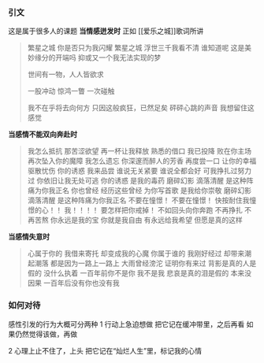 ### 引文
这是属于很多人的课题
**当情感迸发时**
正如
[[爱乐之城]]歌词所讲

> 繁星之城
> 你是否只为我闪耀
> 繁星之城
> 浮世三千我看不清
> 谁知道呢
> 这是美妙缘分的开端吗
> 抑或又一个我无法实现的梦
> 
> 世间有一物，人人皆欲求
> 
> 一股冲动
> 惊鸿一瞥
> 一次碰触
> 
> 我不在乎将去向何方
> 只因这般疯狂，已然足矣
> 砰砰心跳的声音
> 我想留住这感觉

**当感情不能双向奔赴时**

> 我怎么抵抗
> 那苦涩欲望
> 再一杯让我释放
> 熟悉的借口
> 我已投降
> 败在你主场
> 再次坠入你的魔障
> 我怎么遗忘
> 你深邃而醉人的芳香
> 再度尝一口
> 让你的幸福驱散忧伤
> 你的诱惑
> 我来品尝
> 谁说无关紧要
> 谁说全都会好
> 可我挣扎过努力过
> 你依旧让我无处可逃
> 你的诱惑
> 是我的毒药
> 磨碎幻影
> 滴落清醒
> 是这种阵痛为你我正名
> 你也曾经
> 经历这些曾经
> 为你写首歌
> 是我给你崇敬
> 磨碎幻影
> 滴落清醒
> 是这种阵痛为你我正名
> 不要在憧憬！
> 不要在憧憬！
> 快按耐住我憧憬的心！！
> 我！！！！
> 要怎样把你戒掉！
> 不如回头向你奔跑
> 不再挣扎
> 不再苦熬
> 你永远是我的宝
> 你就是我自由
> 有永远给我希望
> 但愿是真的这样

**当感情失意时**

> 心属于你的
> 我借来寄托
> 却变成我的心魔
> 你属于谁的
> 我刚好经过
> 却带来潮起潮落
> 都是因为一路上一路上
> 大雨曾经滂沱
> 证明你有来过
> 背影是真的人是假的
> 没什么执着
> 一百年前你不是你
> 我不是我
> 悲哀是真的泪是假的
> 本来没因果
> 一百年后没有你也没有我

### 如何对待

感性引发的行为大概可分两种
1 行动上急迫想做
把它记在缓冲带里，之后再看
如果仍然觉得该做，再做

2 心理上止不住了，上头
把它记在“灿烂人生”里，标记我的心情

